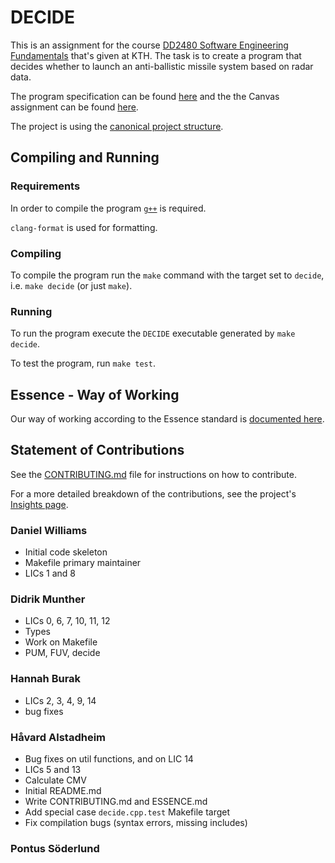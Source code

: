 # DECIDE

This is an assignment for the course [DD2480 Software Engineering Fundamentals](https://www.kth.se/student/kurser/kurs/DD2480?l=en) that's given at KTH. The task is to create a program that decides whether to launch an anti-ballistic missile system based on radar data.

The program specification can be found [here](./decide.pdf) and the the Canvas assignment can be found [here](https://canvas.kth.se/courses/37918/assignments/235345).

The project is using the [canonical project structure](https://www.open-std.org/jtc1/sc22/wg21/docs/papers/2018/p1204r0.html).

## Compiling and Running

### Requirements

In order to compile the program [`g++`](https://gcc.gnu.org/) is required.

`clang-format` is used for formatting.

### Compiling

To compile the program run the `make` command with the target set to `decide`, i.e. `make decide` (or just `make`).

### Running

To run the program execute the `DECIDE` executable generated by `make decide`.

To test the program, run `make test`.

## Essence - Way of Working

Our way of working according to the Essence standard is [documented here](./ESSENCE.md).

## Statement of Contributions

See the [CONTRIBUTING.md](./CONTRIBUTING.md) file for instructions on how to contribute.

For a more detailed breakdown of the contributions, see the project's [Insights page](https://github.com/soffan-group-25/decide/pulse).

### Daniel Williams
- Initial code skeleton
- Makefile primary maintainer
- LICs 1 and 8

### Didrik Munther
- LICs 0, 6, 7, 10, 11, 12
- Types
- Work on Makefile
- PUM, FUV, decide

### Hannah Burak
- LICs 2, 3, 4, 9, 14
- bug fixes

### Håvard Alstadheim
- Bug fixes on util functions, and on LIC 14
- LICs 5 and 13
- Calculate CMV
- Initial README.md
- Write CONTRIBUTING.md and ESSENCE.md
- Add special case `decide.cpp.test` Makefile target
- Fix compilation bugs (syntax errors, missing includes)

### Pontus Söderlund
